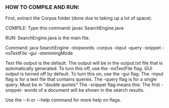 ### HOW TO COMPILE AND RUN:

First, extract the Corpus folder (done due to taking up a lot of space).

COMPILE: Type this command: javac SearchEngine.java

RUN: SearchEngine.java is the main file.

Command:
java SearchEngine -stopwords <stopwords-file> -corpus <folder-path> -input <query-text-file> -query <query> -snippet <number> -noTextFile -gui -stemmingMode

Text file output is the default. The output will be in the output.txt file that is automatically generated. To turn this off, use the -noTextFile flag.
GUI output is turned off by default. To turn this on, use the -gui flag.
The -input flag is for a text file that contains queries.
The -query flag is for a single query. Must be in "double quotes"
The -snippet flag means this: The first -snippet- words of a document will be shown in the search results.

Use the --h or --help command for more help on flags.
